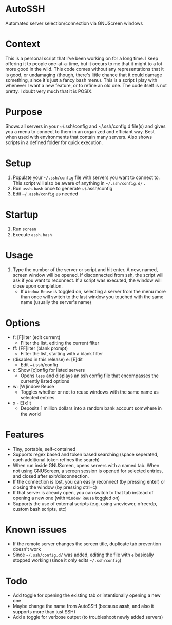 # AutoSSH
Automated server selection/connection via GNUScreen windows

# Context
This is a personal script that I've been working on for a long time. I keep offering it to people one-at-a-time, but it occurs to me that it might to a lot more good in the wild.
This code comes without any representations that it is good, or undamaging (though, there's little chance that it could damage something, since it's just a fancy bash menu). This is a script I play with whenever I want a new feature, or to refine an old one. The code itself is not pretty. I doubt very much that it is POSIX.

# Purpose
Shows all servers in your ~/.ssh/config and ~/.ssh/config.d file(s) and gives you a menu to connect to them in an organized and efficiant way. Best when used with environments that contain many servers. Also shows scripts in a defined folder for quick execution.

# Setup

1. Populate your `~/.ssh/config` file with servers you want to connect to. This script will also be aware of anything in `~/.ssh/config.d/` .
1. Run `assh.bash` once to generate ~/.assh/config
1. Edit `~/.assh/config` as needed

# Startup

1. Run `screen`
1. Execute `assh.bash`

# Usage

1. Type the number of the server or script and hit enter. A new, named, screen window will be opened. If disconnected from ssh, the script will ask if you want to reconnect. If a script was executed, the window will close upon completion.
   * If `Window Reuse` is toggled on, selecting a server from the menu more than once will switch to the last window you touched with the same name (usually the server's name)

# Options

* f: [F]ilter (edit current)
  * Filter the list, editing the current filter 
* ff: [FF]ilter (blank prompt)
  * Filter the list, starting with a blank filter
* (disabled in this release) e: [E]dit
  * Edit ~/.ssh/config
* c: Show [c]onfig for listed servers
  * Opens `less` and displays an ssh config file that encompasses the currently listed options
* w: [W]indow Reuse
  * Toggles whether or not to reuse windows with the same name as selected entries
* x - E[x]it
  * Deposits 1 million dollars into a random bank account somwhere in the world


# Features
* Tiny, portable, self-contained
* Supports regex based and token based searching (space seperated, each additional token refines the search)
* When run inside GNUScreen, opens servers with a named tab. When not using GNUScreen, a screen session is opened for selected entries, and closed after exit/disconnection.
* If the connection is lost, you can easily reconnect (by pressing enter) or closing the window (by pressing ctrl+c)
* If that server is already open, you can switch to that tab instead of opening a new one (with `Window Reuse` toggled on)
* Supports the use of external scripts (e.g. using vncviewer, xfreerdp, custom bash scripts, etc)

# Known issues
* If the remote server changes the screen title, duplicate tab prevention doesn't work
* Since `~/.ssh/config.d/` was added, editing the file with `e` basically stopped working (since it only edits `~/.ssh/config`)

# Todo
* Add toggle for opening the existing tab or intentionally opening a new one
* Maybe change the name from AutoSSH (because **ass**h, and also it supports more than just SSH)
* Add a toggle for verbose output (to troubleshoot newly added servers)
